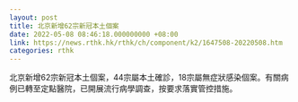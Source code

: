 ```yaml
---
layout: post
title: 北京新增62宗新冠本土個案
date: 2022-05-08 08:46:18.000000000 +08:00
link: https://news.rthk.hk/rthk/ch/component/k2/1647508-20220508.htm
categories: rthk
---
```


北京新增62宗新冠本土個案，44宗屬本土確診，18宗屬無症狀感染個案。有關病例已轉至定點醫院，已開展流行病學調查，按要求落實管控措施。
